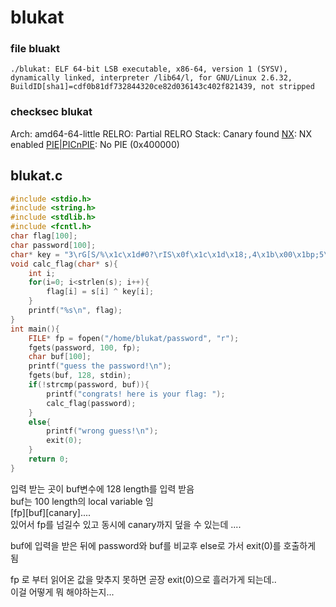 # blukat

### file bluakt
```
./blukat: ELF 64-bit LSB executable, x86-64, version 1 (SYSV), dynamically linked, interpreter /lib64/l, for GNU/Linux 2.6.32, BuildID[sha1]=cdf0b81df732844320ce82d036143c402f821439, not stripped
```

### checksec blukat
Arch:     amd64-64-little
RELRO:    Partial RELRO
Stack:    Canary found
[NX](nx.html):       NX enabled
[PIE|PICnPIE](pie|picnpie.html):      No PIE (0x400000)


## blukat.c 
```C
#include <stdio.h>
#include <string.h>
#include <stdlib.h>
#include <fcntl.h>
char flag[100];
char password[100];
char* key = "3\rG[S/%\x1c\x1d#0?\rIS\x0f\x1c\x1d\x18;,4\x1b\x00\x1bp;5\x0b\x1b\x08\x45+";
void calc_flag(char* s){
	int i;
	for(i=0; i<strlen(s); i++){
		flag[i] = s[i] ^ key[i];
	}
	printf("%s\n", flag);
}
int main(){
	FILE* fp = fopen("/home/blukat/password", "r");
	fgets(password, 100, fp);
	char buf[100];
	printf("guess the password!\n");
	fgets(buf, 128, stdin);
	if(!strcmp(password, buf)){
		printf("congrats! here is your flag: ");
		calc_flag(password);
	}
	else{
		printf("wrong guess!\n");
		exit(0);
	}
	return 0;
}
```

입력 받는 곳이 buf변수에 128 length를 입력 받음   
buf는 100 length의 local variable 임   
[fp][buf][canary]....   
있어서 fp를 넘길수 있고 동시에 canary까지 덮을 수 있는데 ....   

buf에 입력을 받은 뒤에 password와 buf를 비교후 else로 가서 exit(0)를 호출하게 됨   

fp 로 부터 읽어온 값을 맞추지 못하면 곧장 exit(0)으로 흘러가게 되는데..    
이걸 어떻게 뭐 해야하는지...






